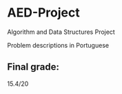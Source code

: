 # AED-Project
Algorithm and Data Structures Project

Problem descriptions in Portuguese

## Final grade:
15.4/20

